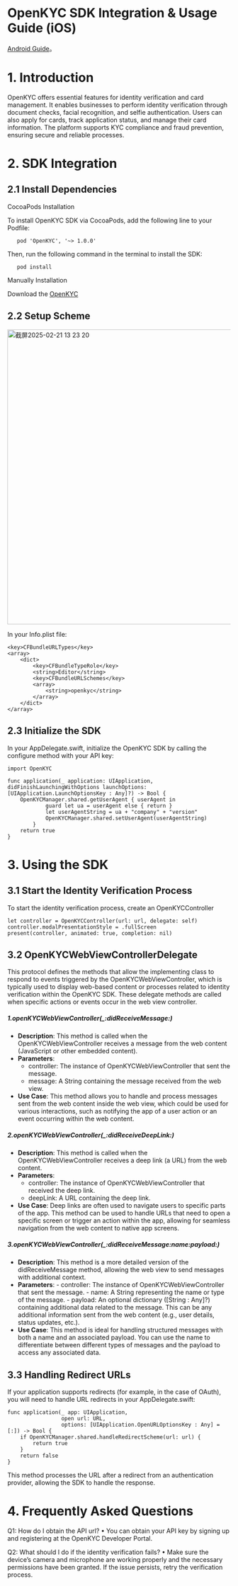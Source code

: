 # OpenKYC SDK Integration & Usage Guide (iOS)

[Android Guide](./docs/README.md)。

# 1. Introduction

OpenKYC offers essential features for identity verification and card management. It enables businesses to perform identity verification through document checks, facial recognition, and selfie authentication. Users can also apply for cards, track application status, and manage their card information. The platform supports KYC compliance and fraud prevention, ensuring secure and reliable processes.

# 2. SDK Integration

## 2.1 Install Dependencies

CocoaPods Installation

To install OpenKYC SDK via CocoaPods, add the following line to your Podfile:
```
   pod 'OpenKYC', '~> 1.0.0'
```
Then, run the following command in the terminal to install the SDK:
```
   pod install
```
Manually Installation

Download the [OpenKYC](https://github.com/decard-tech/open-kyc-ios/releases/download/1.0.0/OpenKYC-1.0.0.zip)
## 2.2 Setup Scheme
<img width="666" alt="截屏2025-02-21 13 23 20" src="https://github.com/user-attachments/assets/9e6696f8-69a4-4a91-aefd-d5b716c6aa35" />

In your Info.plist file:

    <key>CFBundleURLTypes</key>
    <array>
        <dict>
            <key>CFBundleTypeRole</key>
            <string>Editor</string>
            <key>CFBundleURLSchemes</key>
            <array>
                <string>openkyc</string>
            </array>
        </dict>
    </array>

## 2.3 Initialize the SDK

In your AppDelegate.swift, initialize the OpenKYC SDK by calling the configure method with your API key:
```
import OpenKYC

func application(_ application: UIApplication, didFinishLaunchingWithOptions launchOptions: [UIApplication.LaunchOptionsKey : Any]?) -> Bool {
    OpenKYCManager.shared.getUserAgent { userAgent in
            guard let ua = userAgent else { return }
            let userAgentString = ua + "company" + "version"
            OpenKYCManager.shared.setUserAgent(userAgentString)
        }
    return true
}
```
# 3. Using the SDK

## 3.1 Start the Identity Verification Process

To start the identity verification process, create an OpenKYCController
```
let controller = OpenKYCController(url: url, delegate: self)
controller.modalPresentationStyle = .fullScreen
present(controller, animated: true, completion: nil)
```
## 3.2 OpenKYCWebViewControllerDelegate

This protocol defines the methods that allow the implementing class to respond to events triggered by the OpenKYCWebViewController, which is typically used to display web-based content or processes related to identity verification within the OpenKYC SDK. These delegate methods are called when specific actions or events occur in the web view controller.

##### 1.openKYCWebViewController(_:didReceiveMessage:)
- **Description**: This method is called when the OpenKYCWebViewController receives a message from the web content (JavaScript or other embedded content).
- **Parameters**:
    - controller: The instance of OpenKYCWebViewController that sent the message.
    - message: A String containing the message received from the web view.
- **Use Case**: This method allows you to handle and process messages sent from the web content inside the web view, which could be used for various interactions, such as notifying the app of a user action or an event occurring within the web content.
  
##### 2.openKYCWebViewController(_:didReceiveDeepLink:)
   - **Description**: This method is called when the OpenKYCWebViewController receives a deep link (a URL) from the web content.
   - **Parameters**:
      - controller: The instance of OpenKYCWebViewController that received the deep link.
      - deepLink: A URL containing the deep link.
   - **Use Case**: Deep links are often used to navigate users to specific parts of the app. This method can be used to handle URLs that need to open a specific screen or trigger an action within the app, allowing for seamless navigation from the web content to native app screens.
     
##### 3.openKYCWebViewController(_:didReceiveMessage:name:payload:)
   - **Description**: This method is a more detailed version of the didReceiveMessage method, allowing the web view to send messages with additional context.
   - **Parameters**:
    - controller: The instance of OpenKYCWebViewController that sent the message.
    - name: A String representing the name or type of the message.
    - payload: An optional dictionary ([String : Any]?) containing additional data related to the message. This can be any additional information sent from the web content (e.g., user details, status updates, etc.).
- **Use Case**: This method is ideal for handling structured messages with both a name and an associated payload. You can use the name to differentiate between different types of messages and the payload to access any associated data.
## 3.3 Handling Redirect URLs

If your application supports redirects (for example, in the case of OAuth), you will need to handle URL redirects in your AppDelegate.swift:
```
func application(_ app: UIApplication,
                 open url: URL,
                 options: [UIApplication.OpenURLOptionsKey : Any] = [:]) -> Bool {
    if OpenKYCManager.shared.handleRedirectScheme(url: url) {
        return true
    }
    return false
}
```
This method processes the URL after a redirect from an authentication provider, allowing the SDK to handle the response.

# 4. Frequently Asked Questions

Q1: How do I obtain the API url?
    •    You can obtain your API key by signing up and registering at the OpenKYC Developer Portal.

Q2: What should I do if the identity verification fails?
    •    Make sure the device’s camera and microphone are working properly and the necessary permissions have been granted. If the issue persists, retry the verification process.

